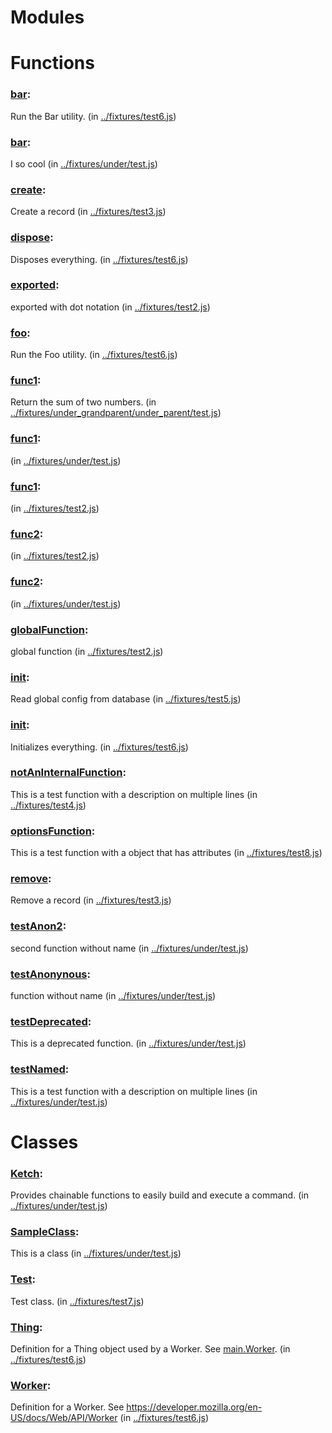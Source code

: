 Modules
=======


Functions
=========

### [bar](sample_output/index.md):
Run the Bar utility. (in [..&#x2F;fixtures&#x2F;test6.js](../fixtures/test6.js))



### [bar](sample_output/index.md):
I so cool (in [..&#x2F;fixtures&#x2F;under&#x2F;test.js](../fixtures/under/test.js))



### [create](sample_output/index.md):
Create a record (in [..&#x2F;fixtures&#x2F;test3.js](../fixtures/test3.js))



### [dispose](sample_output/index.md):
Disposes everything. (in [..&#x2F;fixtures&#x2F;test6.js](../fixtures/test6.js))



### [exported](sample_output/index.md):
exported with dot notation (in [..&#x2F;fixtures&#x2F;test2.js](../fixtures/test2.js))



### [foo](sample_output/index.md):
Run the Foo utility. (in [..&#x2F;fixtures&#x2F;test6.js](../fixtures/test6.js))



### [func1](sample_output/index.md):
Return the sum of two numbers. (in [..&#x2F;fixtures&#x2F;under_grandparent&#x2F;under_parent&#x2F;test.js](../fixtures/under_grandparent/under_parent/test.js))



### [func1](sample_output/index.md):
 (in [..&#x2F;fixtures&#x2F;under&#x2F;test.js](../fixtures/under/test.js))



### [func1](sample_output/index.md):
 (in [..&#x2F;fixtures&#x2F;test2.js](../fixtures/test2.js))



### [func2](sample_output/index.md):
 (in [..&#x2F;fixtures&#x2F;test2.js](../fixtures/test2.js))



### [func2](sample_output/index.md):
 (in [..&#x2F;fixtures&#x2F;under&#x2F;test.js](../fixtures/under/test.js))



### [globalFunction](sample_output/index.md):
global function (in [..&#x2F;fixtures&#x2F;test2.js](../fixtures/test2.js))



### [init](sample_output/index.md):
Read global config from database (in [..&#x2F;fixtures&#x2F;test5.js](../fixtures/test5.js))



### [init](sample_output/index.md):
Initializes everything. (in [..&#x2F;fixtures&#x2F;test6.js](../fixtures/test6.js))



### [notAnInternalFunction](sample_output/index.md):
This is a test function   with a description on multiple lines (in [..&#x2F;fixtures&#x2F;test4.js](../fixtures/test4.js))



### [optionsFunction](sample_output/index.md):
This is a test function   with a object that has attributes (in [..&#x2F;fixtures&#x2F;test8.js](../fixtures/test8.js))



### [remove](sample_output/index.md):
Remove a record (in [..&#x2F;fixtures&#x2F;test3.js](../fixtures/test3.js))



### [testAnon2](sample_output/index.md):
second function without name (in [..&#x2F;fixtures&#x2F;under&#x2F;test.js](../fixtures/under/test.js))



### [testAnonynous](sample_output/index.md):
function without name (in [..&#x2F;fixtures&#x2F;under&#x2F;test.js](../fixtures/under/test.js))



### [testDeprecated](sample_output/index.md):
This is a deprecated function. (in [..&#x2F;fixtures&#x2F;under&#x2F;test.js](../fixtures/under/test.js))



### [testNamed](sample_output/index.md):
This is a test function   with a description on multiple lines (in [..&#x2F;fixtures&#x2F;under&#x2F;test.js](../fixtures/under/test.js))





Classes
=======

### [Ketch](sample_output/index.md):
Provides chainable functions to easily build and execute a command. (in [..&#x2F;fixtures&#x2F;under&#x2F;test.js](../fixtures/under/test.js))

### [SampleClass](sample_output/index.md):
This is a class (in [..&#x2F;fixtures&#x2F;under&#x2F;test.js](../fixtures/under/test.js))

### [Test](sample_output/index.md):
Test class. (in [..&#x2F;fixtures&#x2F;test7.js](../fixtures/test7.js))

### [Thing](sample_output/index.md):
Definition for a Thing object used by a Worker.  See [main.Worker](#main.worker). (in [..&#x2F;fixtures&#x2F;test6.js](../fixtures/test6.js))

### [Worker](sample_output/index.md):
Definition for a Worker. See [https:&#x2F;&#x2F;developer.mozilla.org&#x2F;en-US&#x2F;docs&#x2F;Web&#x2F;API&#x2F;Worker](https:&#x2F;&#x2F;developer.mozilla.org&#x2F;en-US&#x2F;docs&#x2F;Web&#x2F;API&#x2F;Worker) (in [..&#x2F;fixtures&#x2F;test6.js](../fixtures/test6.js))

